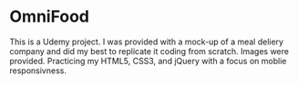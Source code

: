 # OmniFood

This is a Udemy project. I was provided with a mock-up of a meal deliery company and did my best to replicate it coding from scratch. Images were provided. Practicing my HTML5, CSS3, and jQuery with a focus on moblie responsivness.  
